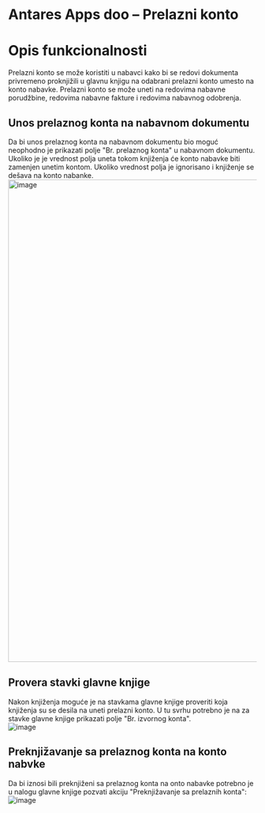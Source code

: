 # Antares Apps doo – Prelazni konto

# Opis funkcionalnosti
Prelazni konto se može koristiti u nabavci kako bi se redovi dokumenta privremeno proknjižili u glavnu knjigu na odabrani prelazni konto umesto na konto nabavke. Prelazni konto se može uneti na redovima nabavne porudžbine, redovima nabavne fakture i redovima nabavnog odobrenja.

## Unos prelaznog konta na nabavnom dokumentu
Da bi unos prelaznog konta na nabavnom dokumentu bio moguć neophodno je prikazati polje "Br. prelaznog konta" u nabavnom dokumentu. Ukoliko je je vrednost polja uneta tokom knjiženja će konto nabavke biti zamenjen unetim kontom. Ukoliko vrednost polja je ignorisano i knjiženje se dešava na konto nabanke.  
<img width="976" alt="image" src="https://github.com/user-attachments/assets/ab4f8878-661d-4c0e-8851-908720020597">

## Provera stavki glavne knjige
Nakon knjiženja moguće je na stavkama glavne knjige proveriti koja knjiženja su se desila na uneti prelazni konto. U tu svrhu potrebno je na za stavke glavne knjige prikazati polje "Br. izvornog konta".  
![image](https://github.com/user-attachments/assets/bae3cf94-26ab-41e2-8725-47e47b6fb328)

## Preknjižavanje sa prelaznog konta na konto nabvke
Da bi iznosi bili preknjiženi sa prelaznog konta na onto nabavke potrebno je u nalogu glavne knjige pozvati akciju "Preknjižavanje sa prelaznih konta":  
![image](https://github.com/user-attachments/assets/621f38ee-3ccd-4b6e-83af-6c2816a24a8d)

